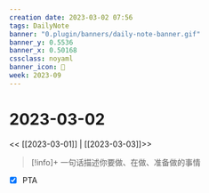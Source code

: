 ```yaml
---
creation date: 2023-03-02 07:56
tags: DailyNote
banner: "0.plugin/banners/daily-note-banner.gif"
banner_y: 0.5536
banner_x: 0.50168
cssclass: noyaml
banner_icon: 💌
week: 2023-09
---
```


# 2023-03-02

<< [[2023-03-01]] | [[2023-03-03]]>>


> [!info]+ 一句话描述你要做、在做、准备做的事情


- [x] PTA
